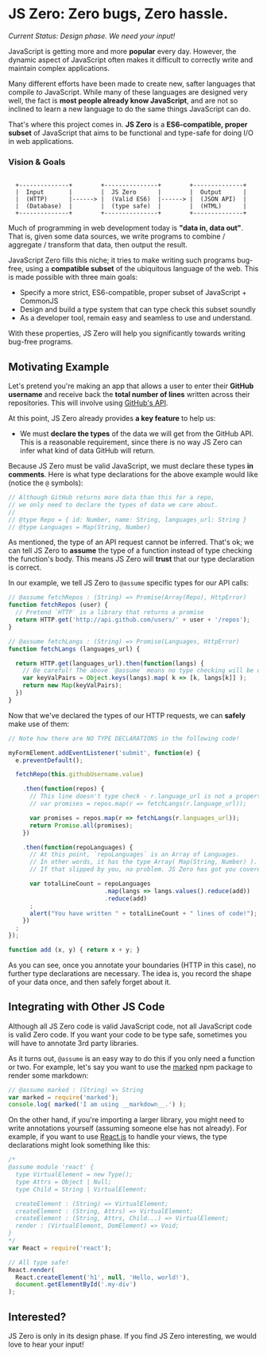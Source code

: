# JS Zero: Zero bugs, Zero hassle.

*Current Status: Design phase. We need your input!*

JavaScript is getting more and more **popular** every day. However, the dynamic aspect of JavaScript often makes it difficult to correctly write and maintain complex applications.

Many different efforts have been made to create new, safter languages that compile *to* JavaScript. While many of these languages are designed very well, the fact is **most people already know JavaScript**, and are not so inclined to learn a new language to do the same things JavaScript can do.

That's where this project comes in. **JS Zero** is a **ES6-compatible, proper subset** of JavaScript that aims to be functional and type-safe for doing I/O in web applications.

### Vision & Goals

```text

  +--------------+        +---------------+        +--------------+
  |  Input       |        |  JS Zero      |        |  Output      |
  |  (HTTP)      |------> |  (Valid ES6)  |------> |  (JSON API)  |
  |  (Database)  |        |  (type safe)  |        |  (HTML)      |
  +--------------+        +---------------+        +--------------+

```

Much of programming in web development today is **"data in, data out"**. That is, given some data sources, we write programs to combine / aggregate / transform that data, then output the result.

JavaScript Zero fills this niche; it tries to make writing such programs bug-free, using a **compatible subset** of the ubiquitous language of the web. This is made possible with three main goals:

- Specify a more strict, ES6-compatible, proper subset of JavaScript + CommonJS
- Design and build a type system that can type check this subset soundly
- As a developer tool, remain easy and seamless to use and understand.

With these properties, JS Zero will help you significantly towards writing bug-free programs.

## Motivating Example

Let's pretend you're making an app that allows a user to enter their **GitHub username** and receive back the **total number of lines** written across their repositories. This will involve using [GitHub's API](https://developer.github.com/v3/).

At this point, JS Zero already provides **a key feature** to help us:

- We must **declare the types** of the data we will get from the GitHub API. This is a reasonable requirement, since there is no way JS Zero can infer what kind of data GitHub will return.

Because JS Zero must be valid JavaScript, we must declare these types **in comments**. Here is what type declarations for the above example would like (notice the `@` symbols):

```javascript
// Although GitHub returns more data than this for a repo,
// we only need to declare the types of data we care about.
//
// @type Repo = { id: Number, name: String, languages_url: String }
// @type Languages = Map(String, Number)
```

As mentioned, the type of an API request cannot be inferred. That's ok; we can tell JS Zero to **assume** the type of a function instead of type checking the function's body. This means JS Zero will **trust** that our type declaration is correct.

In our example, we tell JS Zero to `@assume` specific types for our API calls:

```javascript
// @assume fetchRepos : (String) => Promise(Array(Repo), HttpError)
function fetchRepos (user) {
  // Pretend `HTTP` is a library that returns a promise
  return HTTP.get('http://api.github.com/users/' + user + '/repos');
}

// @assume fetchLangs : (String) => Promise(Languages, HttpError)
function fetchLangs (languages_url) {

  return HTTP.get(languages_url).then(function(langs) {
    // Be careful! The above `@assume` means no type checking will be done for this code.
    var keyValPairs = Object.keys(langs).map( k => [k, langs[k]] );
    return new Map(keyValPairs);
  })
}
```

Now that we've declared the types of our HTTP requests, we can **safely** make use of them:

```javascript
// Note how there are NO TYPE DECLARATIONS in the following code!

myFormElement.addEventListener('submit', function(e) {
  e.preventDefault();

  fetchRepo(this.githubUsername.value)

    .then(function(repos) {
      // This line doesn't type check - r.language_url is not a property!
      // var promises = repos.map(r => fetchLangs(r.language_url));

      var promises = repos.map(r => fetchLangs(r.languages_url));
      return Promise.all(promises);
    })

    .then(function(repoLanguages) {
      // At this point, `repoLanguages` is an Array of Languages.
      // In other words, it has the type Array( Map(String, Number) ).
      // If that slipped by you, no problem. JS Zero has got you covered.

      var totalLineCount = repoLanguages
                           .map(langs => langs.values().reduce(add))
                           .reduce(add)
      ;
      alert("You have written " + totalLineCount + " lines of code!");
    })
  ;
});

function add (x, y) { return x + y; }
```

As you can see, once you annotate your boundaries (HTTP in this case), no further type declarations are necessary. The idea is, you record the shape of your data once, and then safely forget about it.

## Integrating with Other JS Code

Although all JS Zero code is valid JavaScript code, not all JavaScript code is valid Zero code. If you want your code to be type safe, sometimes you will have to annotate 3rd party libraries.

As it turns out, `@assume` is an easy way to do this if you only need a function or two. For example, let's say you want to use the [marked](https://github.com/chjj/marked) npm package to render some markdown:

```javascript
// @assume marked : (String) => String
var marked = require('marked');
console.log( marked('I am using __markdown__.') );
```

On the other hand, if you're importing a larger library, you might need to write annotations yourself (assuming someone else has not already). For example, if you want to use [React.js](http://facebook.github.io/react/index.html) to handle your views, the type declarations might look something like this:

```javascript
/*
@assume module 'react' {
  type VirtualElement = new Type();
  type Attrs = Object | Null;
  type Child = String | VirtualElement;

  createElement : (String) => VirtualElement;
  createElement : (String, Attrs) => VirtualElement;
  createElement : (String, Attrs, Child...) => VirtualElement;
  render : (VirtualElement, DomElement) => Void;
}
*/
var React = require('react');

// All type safe!
React.render(
  React.createElement('h1', null, 'Hello, world!'),
  document.getElementById('.my-div')
);
```

## Interested?

JS Zero is only in its design phase. If you find JS Zero interesting, we would love to hear your input!
